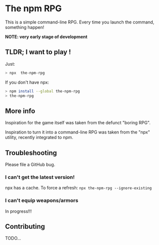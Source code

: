 The npm RPG
===========

This is a simple command-line RPG. Every time you launch the command, something happen!

**NOTE: very early stage of development**


## TLDR; I want to play !

Just:
```bash
> npx  the-npm-rpg
```

If you don't have npx:
```bash
> npm install --global the-npm-rpg
> the-npm-rpg
```


## More info
Inspiration for the game itself was taken from the defunct "boring RPG".

Inspiration to turn it into a command-line RPG was taken from the "npx" utility, recently integrated to npm.


## Troubleshooting
Please file a GitHub bug.

### I can't get the latest version!
npx has a cache. To force a refresh:
`npx the-npm-rpg --ignore-existing`

### I can't equip weapons/armors
In progress!!!


## Contributing
TODO...
